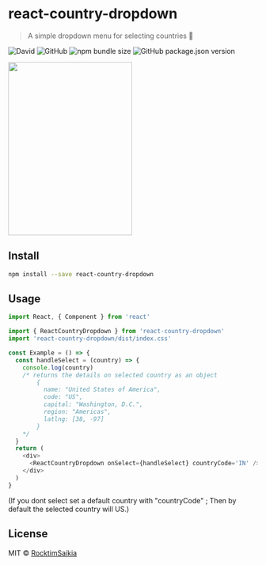 # react-country-dropdown

> A simple dropdown menu for selecting countries :rocket:

![David](https://img.shields.io/david/rocktimsaikia/react-country-dropdown?style=for-the-badge) ![GitHub](https://img.shields.io/github/license/rocktimsaikia/react-country-dropdown?style=for-the-badge) ![npm bundle size](https://img.shields.io/bundlephobia/min/react-country-dropdown?style=for-the-badge) ![GitHub package.json version](https://img.shields.io/github/package-json/v/rocktimsaikia/react-country-dropdown?style=for-the-badge)


<img src="https://i.ibb.co/Dz2WxrN/react-country.png" style="height:350px;width:250px"/>

## Install

```bash
npm install --save react-country-dropdown
```

## Usage

```js
import React, { Component } from 'react'

import { ReactCountryDropdown } from 'react-country-dropdown'
import 'react-country-dropdown/dist/index.css'

const Example = () => {
  const handleSelect = (country) => {
    console.log(country)
    /* returns the details on selected country as an object
    	{
          name: "United States of America", 
          code: "US", 
          capital: "Washington, D.C.", 
          region: "Americas", 
          latlng: [38, -97]
        }
    */
  }
  return (
    <div>
      <ReactCountryDropdown onSelect={handleSelect} countryCode='IN' />
    </div>
  )
}
```

(If you dont select set a default country with "countryCode" ; Then by default the selected country will US.)

## License

MIT © [RocktimSaikia](https://github.com/RocktimSaikia)
